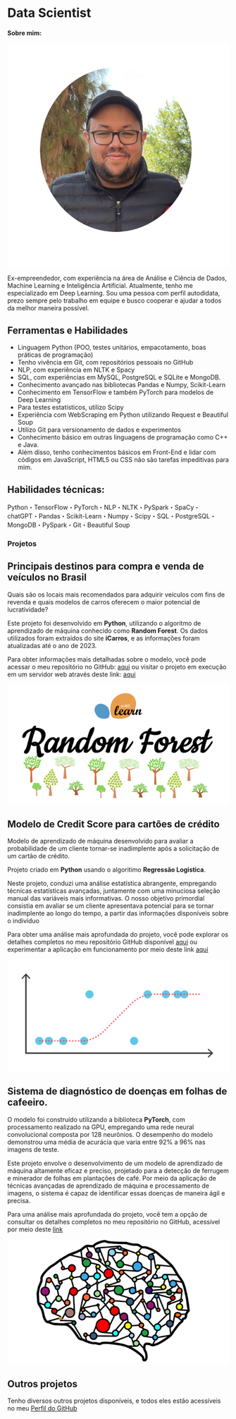 # Data Scientist
 
#### Sobre mim:

![Renato Moraes](assets/Renato.png)

Ex-empreendedor, com experiência na área de Análise e Ciência de Dados, Machine Learning e Inteligência Artificial. Atualmente, tenho me especializado em Deep Learning. Sou uma pessoa com perfil autodidata, prezo sempre pelo trabalho em equipe e busco cooperar e ajudar a todos da melhor maneira possível.

## Ferramentas e Habilidades ##
- Linguagem Python (POO, testes unitários, empacotamento, boas práticas de programação)
- Tenho vivência em Git, com repositórios pessoais no GitHub
- NLP, com experiência em NLTK e Spacy
- SQL, com experiências em MySQL, PostgreSQL e SQLite e MongoDB. 
- Conhecimento avançado nas bibliotecas Pandas e Numpy, Scikit-Learn
- Conhecimento em TensorFlow e também PyTorch para modelos de Deep Learning
- Para testes estatísticos, utilizo Scipy
- Experiência com WebScraping em Python utilizando Request e Beautiful Soup
- Utilizo Git para versionamento de dados e experimentos
- Conhecimento básico em outras linguagens de programação como C++ e Java.
- Além disso, tenho conhecimentos básicos em Front-End e lidar com códigos em JavaScript, HTML5 ou CSS não são tarefas impeditivas para mim.

## Habilidades técnicas: 

Python・TensorFlow・PyTorch・NLP・NLTK・PySpark・SpaCy・chatGPT・Pandas・Scikit-Learn・Numpy・Scipy・SQL・PostgreSQL・MongoDB・PySpark・Git・Beautiful Soup

### Projetos

## Principais destinos para compra e venda de veículos no Brasil

Quais são os locais mais recomendados para adquirir veículos com fins de revenda e quais modelos de carros oferecem o maior potencial de lucratividade?

Este projeto foi desenvolvido em **Python**, utilizando o algoritmo de aprendizado de máquina conhecido como **Random Forest**. Os dados utilizados foram extraídos do site **iCarros**, e as informações foram atualizadas até o ano de 2023.

Para obter informações mais detalhadas sobre o modelo, você pode acessar o meu repositório no GitHub: [aqui](https://github.com/RenatoDev4/projeto_veiculos_completo/tree/main) ou visitar o projeto em execução em um servidor web através deste link: [aqui](https://projeto-renato-datascience-veiculos.streamlit.app/)

![Random Forest](assets/random_forest_logo.png)

## Modelo de Credit Score para cartões de crédito

Modelo de aprendizado de máquina desenvolvido para avaliar a probabilidade de um cliente tornar-se inadimplente após a solicitação de um cartão de crédito.

Projeto criado em **Python** usando o algoritimo **Regressão Logistica**.

Neste projeto, conduzi uma análise estatística abrangente, empregando técnicas estatísticas avançadas, juntamente com uma minuciosa seleção manual das variáveis mais informativas. O nosso objetivo primordial consistia em avaliar se um cliente apresentava potencial para se tornar inadimplente ao longo do tempo, a partir das informações disponíveis sobre o indivíduo

Para obter uma análise mais aprofundada do projeto, você pode explorar os detalhes completos no meu repositório GitHub disponível [aqui](https://github.com/RenatoDev4/credit_score_lr_completo) ou experimentar a aplicação em funcionamento por meio deste link [aqui](https://credit-score-renato.streamlit.app/)

![Regressão Logistica](assets/Regressao_logistica.svg)

## Sistema de diagnóstico de doenças em folhas de cafeeiro.

O modelo foi construído utilizando a biblioteca **PyTorch**, com processamento realizado na GPU, empregando uma rede neural convolucional composta por 128 neurônios. O desempenho do modelo demonstrou uma média de acurácia que varia entre 92% a 96% nas imagens de teste.

Este projeto envolve o desenvolvimento de um modelo de aprendizado de máquina altamente eficaz e preciso, projetado para a detecção de ferrugem e minerador de folhas em plantações de café. Por meio da aplicação de técnicas avançadas de aprendizado de máquina e processamento de imagens, o sistema é capaz de identificar essas doenças de maneira ágil e precisa.

Para uma análise mais aprofundada do projeto, você tem a opção de consultar os detalhes completos no meu repositório no GitHub, acessível por meio deste [link](https://github.com/RenatoDev4/coffe-disease-and-pest)

![Rede Neural](assets/Redes-nuerais.png)

## Outros projetos

Tenho diversos outros projetos disponíveis, e todos eles estão acessíveis no meu [Perfil do GitHub](https://github.com/RenatoDev4?tab=repositories)



